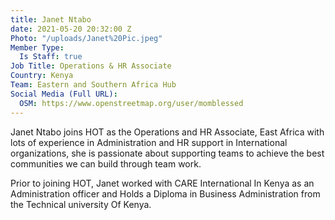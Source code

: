 ```yaml
---
title: Janet Ntabo
date: 2021-05-20 20:32:00 Z
Photo: "/uploads/Janet%20Pic.jpeg"
Member Type:
  Is Staff: true
Job Title: Operations & HR Associate
Country: Kenya
Team: Eastern and Southern Africa Hub
Social Media (Full URL):
  OSM: https://www.openstreetmap.org/user/momblessed
---
```


Janet Ntabo  joins HOT as the Operations and HR Associate, East Africa with lots of experience in Administration and HR support in International organizations, she is passionate about supporting teams to achieve the best communities we can build through team work. 

Prior to joining HOT, Janet worked with CARE International In Kenya as an Administration officer and Holds a Diploma in Business Administration from the Technical university Of Kenya.